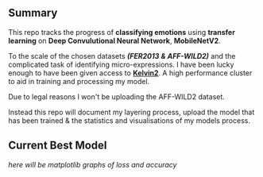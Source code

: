 ## Summary

This repo tracks the progress of **classifying emotions** using **transfer learning** on **Deep Convulutional Neural Network**, **MobileNetV2**.

To the scale of the chosen datasets **_(FER2013 & AFF-WILD2)_** and the complicated task of identifying micro-expressions. I have been lucky enough to have been given access to **[Kelvin2](https://ni-hpc.github.io/nihpc-documentation/Connecting%20to%20Kelvin2/)**. A high performance cluster to aid in training and processing my model.

Due to legal reasons I won't be uploading the AFF-WILD2 dataset. 

Instead this repo will document my layering process, upload the model that has been trained & the statistics and visualisations of my models process.

## Current Best Model

*here will be matplotlib graphs of loss and accuracy*
